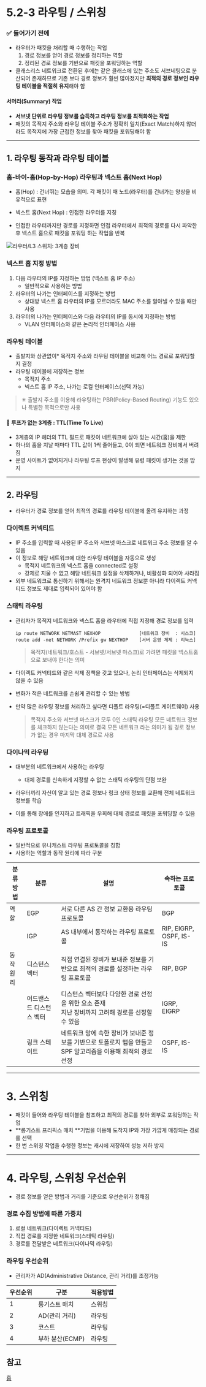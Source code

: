 # 5.2-3 라우팅 / 스위칭

### ✅ 들어가기 전에

- 라우터가 패킷을 처리할 때 수행하는 작업
  1. 경로 정보를 얻어 경로 정보를 정리하는 역할
  2. 정리된 경로 정보를 기반으로 패킷을 포워딩하는 역할
- 클래스리스 네트워크로 전환된 후에는 같은 클래스에 있는 주소도 서브네팅으로 분산되어 존재하므로 기존 보다 경로 정보가 훨씬 많아졌지만 **최적의 경로 정보인 라우팅 테이블을 적절히 유지**해야 함



#### 서머리(Summary) 작업

- **서브넷 단위로 라우팅 정보를 습득하고 라우팅 정보를 최적화하는 작업**
- 패킷의 목적지 주소와 라우팅 테이블 주소가 정확히 일치(Exact Match)하지 않더라도 목적지에 가장 근접한 정보를 찾아 패킷을 포워딩해야 함



------



## 1. 라우팅 동작과 라우팅 테이블

### 홉-바이-홉(Hop-by-Hop) 라우팅과 넥스트 홉(Next Hop)

- 홉(Hop) : 건너뛰는 모습을 의미. 각 패킷이 매 노드(라우터)를 건너가는 양상을 비유적으로 표현
- 넥스트 홉(Next Hop) : 인접한 라우터를 지칭

- 인접한 라우터까지만 경로를 지정하면 인접 라우터에서 최적의 경로를 다시 파악한 후 넥스트 홉으로 패킷을 포워딩 하는 작업을 반복

![라우터/L3 스위치: 3계층 장비](https://oopy.lazyrockets.com/api/v2/notion/image?src=https%3A%2F%2Fs3-us-west-2.amazonaws.com%2Fsecure.notion-static.com%2F6716bb37-eaf7-4e74-86fa-b7a00247261c%2FUntitled.png&blockId=4957699e-0098-4427-b0e3-15a926e857c4)

### 넥스트 홉 지정 방법

1. 다음 라우터의 IP를 지정하는 방법 (넥스트 홉 IP 주소)
   - 일반적으로 사용하는 방법
2. 라우터의 나가는 인터페이스를 지정하는 방법
   - 상대방 넥스트 홉 라우터의 IP를 모르더라도 MAC 주소를 알아낼 수 있을 때만 사용
3. 라우터의 나가는 인터페이스와 다음 라우터의 IP를 동시에 지정하는 방법
   - VLAN 인터페이스와 같은 논리적 인터페이스 사용



### 라우팅 테이블

- 출발지와 상관없이* 목적지 주소와 라우팅 테이블을 비교해 어느 경로로 포워딩할지 결정
- 라우팅 테이블에 저장하는 정보
  - 목적지 주소
  - 넥스트 홉 IP 주소, 나가는 로컬 인터페이스(선택 가능)

> ✳︎ 출발지 주소를 이용해 라우팅하는 PBR(Policy-Based Routing) 기능도 있으나 특별한 목적으로만 사용



#### 🧐 루프가 없는 3계층 : TTL(Time To Live)

- 3계층의 IP 헤더의 TTL 필드로 패킷이 네트워크에 살아 있는 시간(홉)을 제한
- 하나의 홉을 지날 때마다 TTL 값이 1씩 줄어들고, 0이 되면 네트워크 장비에서 버려짐
- 운영 사이트가 없어지거나 라우팅 루프 현상이 발생해 유령 패킷이 생기는 것을 방지



------



## 2. 라우팅

- 라우터가 경로 정보를 얻어 최적의 경로를 라우팅 테이블에 올려 유지하는 과정



### 다이렉트 커넥티드

- IP 주소를 입력할 때 사용된 IP 주소와 서브넷 마스크로 네트워크 주소 정보를 알 수 있음
- 이 정보로 해당 네트워크에 대한 라우팅 테이블을 자동으로 생성
  - 목적지 네트워크의 넥스트 홉을 connected로 설정
  - 강제로 지울 수 없고 해당 네트워크 설정을 삭제하거나, 비활성화 되어야 사라짐
- 외부 네트워크로 통신하기 위해서는 원격지 네트워크 정보뿐 아니라 다이렉트 커넥티드 정보도 제대로 입력되어 있어야 함



### 스태틱 라우팅

- 관리자가 목적지 네트워크와 넥스트 홉을 라우터에 직접 지정해 경로 정보를 입력

  ```
  ip route NETWORK NETMAST NEXHOP              [네트워크 장비  : 시스코]
  route add -net NETWORK /Prefix gw NEXTHOP    [서버 운영 체제 : 리눅스]
  ```

  > 목적지(네트워크/호스트 - 서브넷/서브넷 마스크)로 가려면 패킷을 넥스트홉으로 보내야 한다는 의미

- 다이렉트 커넥티드와 같은 삭제 정책을 갖고 있으나, 논리 인터페이스는 삭제되지 않을 수 있음

- 변화가 적은 네트워크를 손쉽게 관리할 수 있는 방법

- 만약 많은 라우팅 정보를 처리하고 싶다면 디폴트 라우팅(=디폴트 게이트웨이) 사용

  > 목적지 주소와 서브넷 마스크가 모두 0인 스태틱 라우팅
  > 모든 네트워크 정보를 체크하지 않는다는 의미로 결국 모든 네트워크 라는 의미가 됨
  > 경로 정보가 없는 경우 마지막 대체 경로로 사용

  

### 다이나믹 라우팅

- 대부분의 네트워크에서 사용하는 라우팅
  - 대체 경로를 신속하게 지정할 수 없는 스태틱 라우팅의 단점 보완

- 라우터끼리 자신이 알고 있는 경로 정보나 링크 상태 정보를 교환해 전체 네트워크 정보를 학습
- 이를 통해 장애를 인지하고 트래픽을 우회해 대체 경로로 패킷을 포워딩할 수 있음



### 라우팅 프로토콜

- 일반적으로 유니캐스트 라우팅 프로토콜을 칭함
- 사용하는 역할과 동작 원리에 따라 구분

| 분류 방법 | 분류                     | 설명                                                         | 속하는 프로토콜          |
| --------- | ------------------------ | ------------------------------------------------------------ | ------------------------ |
| 역할      | EGP                      | 서로 다른 AS 간 정보 교환용 라우팅 프로토콜                  | BGP                      |
|           | IGP                      | AS 내부에서 동작하는 라우팅 프로토콜                         | RIP, EIGRP, OSPF, IS- IS |
| 동작원리  | 디스턴스 벡터            | 직접 연결된 장비가 보내준 정보를 기반으로 최적의 경로를 설정하는 라우팅 프로토콜 | RIP, BGP                 |
|           | 어드밴스드 디스턴스 벡터 | 디스턴스 벡터보다 다양한 경로 선정을 위한 요소 존재<br />지난 장비까지 고려해 경로를 선정할 수 있음 | IGRP, EIGRP              |
|           | 링크 스테이트            | 네트워크 망에 속한 장비가 보내준 정보를 기반으로 토폴로지 맵을 만들고 SPF 알고리즘을 이용해 최적의 경로 선정 | OSPF, IS-IS              |



------



# 3. 스위칭

- 패킷이 들어와 라우팅 테이블을 참조하고 최적의 경로를 찾아 외부로 포워딩하는 작업
- **롱기스트 프리픽스 매치 **기법을 이용해 도착지 IP와 가장 가깝게 매칭되는 경로를 선택
- 한 번 스위칭 작업을 수행한 정보는 캐시에 저장하여 성능 저하 방지



---



# 4. 라우팅, 스위칭 우선순위

- 경로 정보를 얻은 방법과 거리를 기준으로 우선순위가 정해짐



### 경로 수집 방법에 따른 가중치

1. 로컬 네트워크(다이렉트 커넥티드)
2. 직접 경로를 지정한 네트워크(스태틱 라우팅)
3. 경로를 전달받은 네트워크(다이나믹 라우팅)



### 라우팅 우선순위

- 관리자가 AD(Administrative Distance, 관리 거리)를 조정가능

| 우선순위 | 구분            | 적용방법 |
| -------- | --------------- | -------- |
| 1        | 롱기스트 매치   | 스위칭   |
| 2        | AD(관리 거리)   | 라우팅   |
| 3        | 코스트          | 라우팅   |
| 4        | 부하 분산(ECMP) | 라우팅   |

 



## 참고

[홉](http://www.ktword.co.kr/test/view/view.php?m_temp1=1478)
